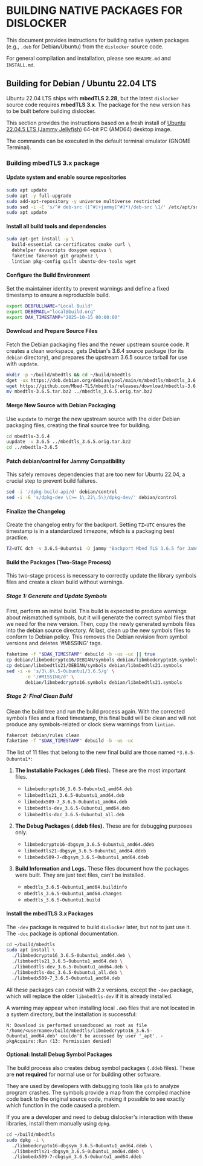 # BUILDING NATIVE PACKAGES FOR DISLOCKER

This document provides instructions for building native system packages (e.g., `.deb` for Debian/Ubuntu) from the `dislocker` source code.

For general compilation and installation, please see `README.md` and `INSTALL.md`.

## Building for Debian / Ubuntu 22.04 LTS

Ubuntu 22.04 LTS ships with **mbedTLS 2.28**, but the latest `dislocker` source code requires **mbedTLS 3.x**. The package for the new version has to be built before building dislocker.

This section provides the instructions based on a fresh install of [Ubuntu 22.04.5 LTS (Jammy Jellyfish)](https://releases.ubuntu.com/jammy/ubuntu-22.04.5-desktop-amd64.iso) 64-bit PC (AMD64) desktop image.

The commands can be executed in the default terminal emulator (GNOME Terminal).

### Building mbedTLS 3.x package

#### Update system and enable source repositories

```bash
sudo apt update
sudo apt -y full-upgrade
sudo add-apt-repository -y universe multiverse restricted
sudo sed -i -E 's/^# deb-src ([^#]+jammy[^#]*)/deb-src \1/' /etc/apt/sources.list
sudo apt update
```

#### Install all build tools and dependencies

```bash
sudo apt-get install -y \
  build-essential ca-certificates cmake curl \
  debhelper devscripts doxygen equivs \
  faketime fakeroot git graphviz \
  lintian pkg-config quilt ubuntu-dev-tools wget
```

#### Configure the Build Environment

Set the maintainer identity to prevent warnings and define a fixed timestamp to ensure a reproducible build.

```bash
export DEBFULLNAME="Local Build"
export DEBEMAIL="local@build.org"
export DAK_TIMESTAMP="2025-10-15 00:00:00"
```

#### Download and Prepare Source Files

Fetch the Debian packaging files and the newer upstream source code. It creates a clean workspace, gets Debian's 3.6.4 source package (for its `debian` directory), and prepares the upstream 3.6.5 source tarball for use with `uupdate`.

```bash
mkdir -p ~/build/mbedtls && cd ~/build/mbedtls
dget -ux https://deb.debian.org/debian/pool/main/m/mbedtls/mbedtls_3.6.4-2.dsc
wget https://github.com/Mbed-TLS/mbedtls/releases/download/mbedtls-3.6.5/mbedtls-3.6.5.tar.bz2
mv mbedtls-3.6.5.tar.bz2 ../mbedtls_3.6.5.orig.tar.bz2
```

#### Merge New Source with Debian Packaging

Use `uupdate` to merge the new upstream source with the older Debian packaging files, creating the final source tree for building.

```bash
cd mbedtls-3.6.4
uupdate -v 3.6.5 ../mbedtls_3.6.5.orig.tar.bz2
cd ../mbedtls-3.6.5
```

#### Patch debian/control for Jammy Compatibility

This safely removes dependencies that are too new for Ubuntu 22.04, a crucial step to prevent build failures.

```bash
sed -i '/dpkg-build-api/d' debian/control
sed -i -E 's/dpkg-dev \(>= 1\.22\.5\)/dpkg-dev/' debian/control
```

#### Finalize the Changelog

Create the changelog entry for the backport. Setting `TZ=UTC` ensures the timestamp is in a standardized timezone, which is a packaging best practice.

```bash
TZ=UTC dch -v 3.6.5-0ubuntu1 -D jammy "Backport Mbed TLS 3.6.5 for Jammy."
```

#### Build the Packages (Two-Stage Process)

This two-stage process is necessary to correctly update the library symbols files and create a clean build without warnings.

##### Stage 1: Generate and Update Symbols

First, perform an initial build. This build is expected to produce warnings about mismatched symbols, but it will generate the correct symbol files that we need for the new version.
Then, copy the newly generated symbols files into the debian source directory.
At last, clean up the new symbols files to conform to Debian policy. This removes the Debian revision from symbol versions and deletes '#MISSING' tags.

```bash
faketime -f "$DAK_TIMESTAMP" debuild -b -us -uc || true
cp debian/libmbedcrypto16/DEBIAN/symbols debian/libmbedcrypto16.symbols
cp debian/libmbedtls21/DEBIAN/symbols debian/libmbedtls21.symbols
sed -i -e 's/3\.6\.5-0ubuntu1/3.6.5/g' \
       -e '/#MISSING/d' \
       debian/libmbedcrypto16.symbols debian/libmbedtls21.symbols
```

##### Stage 2: Final Clean Build

Clean the build tree and run the build process again. With the corrected symbols files and a fixed timestamp, this final build will be clean and will not produce any symbols-related or clock skew warnings from `lintian`.

```bash
fakeroot debian/rules clean
faketime -f "$DAK_TIMESTAMP" debuild -b -us -uc
```

The list of 11 files that belong to the new final build are those named `*3.6.5-0ubuntu1*`:

1.  **The Installable Packages (.deb files).** These are the most important files.
    *   `libmbedcrypto16_3.6.5-0ubuntu1_amd64.deb`
    *   `libmbedtls21_3.6.5-0ubuntu1_amd64.deb`
    *   `libmbedx509-7_3.6.5-0ubuntu1_amd64.deb`
    *   `libmbedtls-dev_3.6.5-0ubuntu1_amd64.deb`
    *   `libmbedtls-doc_3.6.5-0ubuntu1_all.deb`

2.  **The Debug Packages (.ddeb files).** These are for debugging purposes only.
    *   `libmbedcrypto16-dbgsym_3.6.5-0ubuntu1_amd64.ddeb`
    *   `libmbedtls21-dbgsym_3.6.5-0ubuntu1_amd64.ddeb`
    *   `libmbedx509-7-dbgsym_3.6.5-0ubuntu1_amd64.ddeb`

3.  **Build Information and Logs.** These files document how the packages were built. They are just text files, can't be installed.
    *   `mbedtls_3.6.5-0ubuntu1_amd64.buildinfo`
    *   `mbedtls_3.6.5-0ubuntu1_amd64.changes`
    *   `mbedtls_3.6.5-0ubuntu1.build`

#### Install the mbedTLS 3.x Packages

The `-dev` package is required to build `dislocker` later, but not to just use it. The `-doc` package is optional documentation.

```bash
cd ~/build/mbedtls
sudo apt install \
  ./libmbedcrypto16_3.6.5-0ubuntu1_amd64.deb \
  ./libmbedtls21_3.6.5-0ubuntu1_amd64.deb \
  ./libmbedtls-dev_3.6.5-0ubuntu1_amd64.deb \
  ./libmbedtls-doc_3.6.5-0ubuntu1_all.deb \
  ./libmbedx509-7_3.6.5-0ubuntu1_amd64.deb
```

All these packages can coexist with 2.x versions, except the `-dev` package, which will replace the older `libmbedtls-dev` if it is already installed.

A warning may appear when installing local `.deb` files that are not located in a system directory, but the installation is successful:

```
N: Download is performed unsandboxed as root as file '/home/<username>/build/mbedtls/libmbedcrypto16_3.6.5-0ubuntu1_amd64.deb' couldn't be accessed by user '_apt'. - pkgAcquire::Run (13: Permission denied)
```

#### Optional: Install Debug Symbol Packages

The build process also creates debug symbol packages (`.ddeb` files). These are **not required** for normal use or for building other software.

They are used by developers with debugging tools like `gdb` to analyze program crashes. The symbols provide a map from the compiled machine code back to the original source code, making it possible to see exactly which function in the code caused a problem.

If you are a developer and need to debug dislocker's interaction with these libraries, install them manually using `dpkg`.

```bash
cd ~/build/mbedtls
sudo dpkg -i \
  ./libmbedcrypto16-dbgsym_3.6.5-0ubuntu1_amd64.ddeb \
  ./libmbedtls21-dbgsym_3.6.5-0ubuntu1_amd64.ddeb \
  ./libmbedx509-7-dbgsym_3.6.5-0ubuntu1_amd64.ddeb
```
